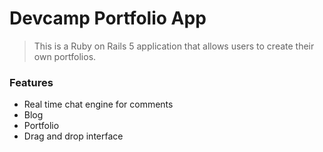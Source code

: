 # Devcamp Portfolio App

> This is a Ruby on Rails 5 application that allows users to create their own portfolios.

### Features

- Real time chat engine for comments
- Blog
- Portfolio
- Drag and drop interface
